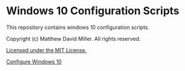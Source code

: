 # Windows 10 Configuration Scripts
This repository contains windows 10 configuration scripts.

Copyright (c) Matthew David Miller. All rights reserved.

[Licensed under the MIT License.](LICENSE)

[Configure Windows 10](windows_scripts/windows_10_configuration.ps1)
